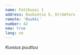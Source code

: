 ```yaml
---
name: Fatihuusi 1
address: Ruukintie 5, Strömfors
remote: 'Ruukki'
number: 42
new: true
lang: se
---
```

*Kuvaus puuttuu*
